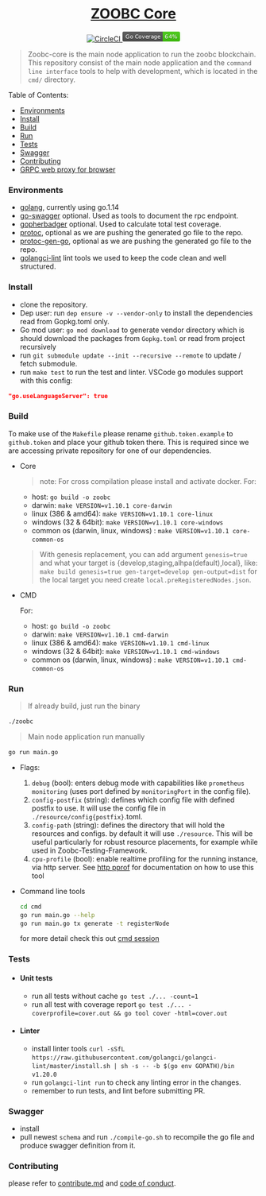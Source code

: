 <h1 align="center">
  <a href="https://github.com/zoobc/zoobc-core">
    ZOOBC Core
  </a>
</h1>
<p align="center">
  <a href="https://circleci.com/gh/zoobc/zoobc-core">
    <img src="https://circleci.com/gh/zoobc/zoobc-core.svg?style=svg&circle-token=cdd770bcb30a201696bb10e76ed15504cf235a9f" alt="CircleCI"/>
  </a>
  <a href="#">
    <img src="./coverage_badge.png" alt="cover badge"/>
  </a>
</p>

> Zoobc-core is the main node application to run the zoobc blockchain. This repository consist of the main node application and the `command line interface` tools to help with development, which is located in the `cmd/` directory.

Table of Contents:

- [Environments](#environments)
- [Install](#install)
- [Build](#build)
- [Run](#run)
- [Tests](#tests)
- [Swagger](#swagger)
- [Contributing](#contributing)
- [GRPC web proxy for browser](#grpc-web-proxy-for-browser)

### Environments

-   [golang](https://golang.org/doc/install), currently using go.1.14
-   [go-swagger](https://github.com/go-swagger/go-swagger) optional. Used as tools to document the rpc endpoint.
-   [gopherbadger](https://github.com/jpoles1/gopherbadger) optional. Used to calculate total test coverage.
-   [protoc](https://github.com/protocolbuffers/protobuf), optional as we are pushing the generated go file to the repo.
-   [protoc-gen-go](https://github.com/golang/protobuf), optional as we are pushing the generated go file to the repo.
-   [golangci-lint](https://github.com/golangci/golangci-lint) lint tools we used to keep the code clean and well structured.

### Install

-   clone the repository.
-   Dep user: run `dep ensure -v --vendor-only` to install the dependencies read from Gopkg.toml only.
-   Go mod user: `go mod download` to generate vendor directory which is should download the packages from `Gopkg.toml` or read from project recursively
-   run `git submodule update --init --recursive --remote` to update / fetch submodule.
-   run `make test` to run the test and linter.
    VSCode go modules support with this config:

```json
"go.useLanguageServer": true
```

### Build

To make use of the `Makefile` please rename `github.token.example` to `github.token` and place your github token there. This is required since we are accessing private repository for one of our dependencies.

-   Core
    > note: For cross compilation please install and activate docker.
    For:

    -   host: `go build -o zoobc`
    -   darwin: `make VERSION=v1.10.1 core-darwin`
    -   linux (386 & amd64): `make VERSION=v1.10.1 core-linux`
    -   windows (32 & 64bit): `make VERSION=v1.10.1 core-windows`
    -   common os (darwin, linux, windows) : `make VERSION=v1.10.1 core-common-os`
    > With genesis replacement, you can add argument `genesis=true` and what your target is {develop,staging,alhpa(default),local}, like:
    `make build genesis=true gen-target=develop gen-output=dist` for the local target you need create `local.preRegisteredNodes.json`.
-   CMD

    For:

    -   host: `go build -o zoobc`
    -   darwin: `make VERSION=v1.10.1 cmd-darwin`
    -   linux (386 & amd64): `make VERSION=v1.10.1 cmd-linux`
    -   windows (32 & 64bit): `make VERSION=v1.10.1 cmd-windows`
    -   common os (darwin, linux, windows) : `make VERSION=v1.10.1 cmd-common-os`
### Run

> If already build, just run the binary

```bash
./zoobc
```

> Main node application run manually

```bash
go run main.go
```

-   Flags:
    1. `debug` (bool): enters debug mode with capabilities like `prometheus monitoring` (uses port defined by `monitoringPort` in the config file).
    2. `config-postfix` (string): defines which config file with defined postfix to use. It will use the config file in `./resource/config{postfix}`.toml.
    3. `config-path` (string): defines the directory that will hold the resources and configs. by default it will use `./resource`. This will be useful particularly for robust resource placements, for example while used in Zoobc-Testing-Framework.
    4. `cpu-profile` (bool): enable realtime profiling for the running instance, via http server.
    See [http pprof](https://golang.org/pkg/net/http/pprof/) for documentation on how to use this tool 
    
-   Command line tools
    ```bash
    cd cmd
    go run main.go --help
    go run main.go tx generate -t registerNode
    ```
    for more detail check this out [cmd session](https://github.com/zoobc/zoobc-core/tree/develop/cmd)

### Tests

-   #### Unit tests
    -   run all tests without cache `go test ./... -count=1`
    -   run all test with coverage report `go test ./... -coverprofile=cover.out && go tool cover -html=cover.out`
-   #### Linter
    -   install linter tools `curl -sSfL https://raw.githubusercontent.com/golangci/golangci-lint/master/install.sh | sh -s -- -b $(go env GOPATH)/bin v1.20.0`
    -   run `golangci-lint run` to check any linting error in the changes.
    -   remember to run tests, and lint before submitting PR.

### Swagger

-   install
-   pull newest `schema` and run `./compile-go.sh` to recompile the go file and produce swagger definition from it.

### Contributing

please refer to [contribute.md](contribute.md) and [code of conduct](code_of_conduct.md).

